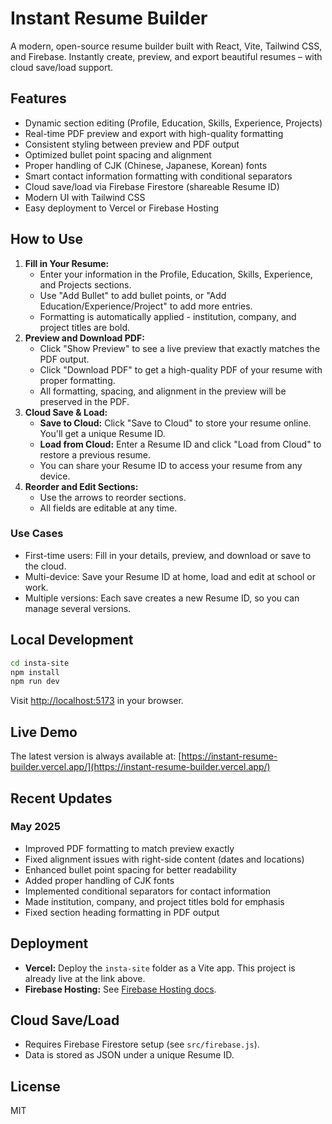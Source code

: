 # Instant Resume Builder

A modern, open-source resume builder built with React, Vite, Tailwind CSS, and Firebase. Instantly create, preview, and export beautiful resumes – with cloud save/load support.

## Features

- Dynamic section editing (Profile, Education, Skills, Experience, Projects)
- Real-time PDF preview and export with high-quality formatting
- Consistent styling between preview and PDF output
- Optimized bullet point spacing and alignment
- Proper handling of CJK (Chinese, Japanese, Korean) fonts
- Smart contact information formatting with conditional separators
- Cloud save/load via Firebase Firestore (shareable Resume ID)
- Modern UI with Tailwind CSS
- Easy deployment to Vercel or Firebase Hosting

## How to Use

1. **Fill in Your Resume:**
   - Enter your information in the Profile, Education, Skills, Experience, and Projects sections.
   - Use "Add Bullet" to add bullet points, or "Add Education/Experience/Project" to add more entries.
   - Formatting is automatically applied - institution, company, and project titles are bold.
2. **Preview and Download PDF:**
   - Click "Show Preview" to see a live preview that exactly matches the PDF output.
   - Click "Download PDF" to get a high-quality PDF of your resume with proper formatting.
   - All formatting, spacing, and alignment in the preview will be preserved in the PDF.
3. **Cloud Save & Load:**
   - **Save to Cloud:** Click "Save to Cloud" to store your resume online. You'll get a unique Resume ID.
   - **Load from Cloud:** Enter a Resume ID and click "Load from Cloud" to restore a previous resume.
   - You can share your Resume ID to access your resume from any device.
4. **Reorder and Edit Sections:**
   - Use the arrows to reorder sections.
   - All fields are editable at any time.

### Use Cases
- First-time users: Fill in your details, preview, and download or save to the cloud.
- Multi-device: Save your Resume ID at home, load and edit at school or work.
- Multiple versions: Each save creates a new Resume ID, so you can manage several versions.

## Local Development

```bash
cd insta-site
npm install
npm run dev
```

Visit [http://localhost:5173](http://localhost:5173) in your browser.

## Live Demo

The latest version is always available at: [https://instant-resume-builder.vercel.app/](https://instant-resume-builder.vercel.app/)

## Recent Updates

### May 2025
- Improved PDF formatting to match preview exactly
- Fixed alignment issues with right-side content (dates and locations)
- Enhanced bullet point spacing for better readability
- Added proper handling of CJK fonts
- Implemented conditional separators for contact information
- Made institution, company, and project titles bold for emphasis
- Fixed section heading formatting in PDF output

## Deployment

- **Vercel:** Deploy the `insta-site` folder as a Vite app. This project is already live at the link above.
- **Firebase Hosting:** See [Firebase Hosting docs](https://firebase.google.com/docs/hosting).

## Cloud Save/Load

- Requires Firebase Firestore setup (see `src/firebase.js`).
- Data is stored as JSON under a unique Resume ID.

## License

MIT
